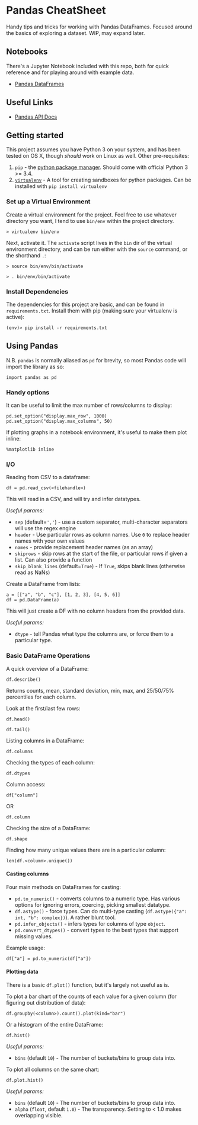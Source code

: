 # Pandas CheatSheet

Handy tips and tricks for working with Pandas DataFrames. Focused around the basics of exploring a dataset. WIP, may expand later.

## Notebooks

There's a Jupyter Notebook included with this repo, both for quick reference and for playing around with example data.

 - [Pandas DataFrames](<Pandas\ DataFrames.ipynb>)



## Useful Links

 - [Pandas API Docs](https://pandas.pydata.org/pandas-docs/stable/reference/index.html)


## Getting started

This project assumes you have Python 3 on your system, and has been tested on OS X, though *should* work on Linux as well. Other pre-requisites:

1. `pip` - the [python package manager](https://pip.pypa.io/en/stable/). Should come with official Python 3 >= 3.4.
2. [`virtualenv`](https://virtualenv.pypa.io/en/stable/) - A tool for creating sandboxes for python packages. Can be installed with `pip install virtualenv`


### Set up a Virtual Environment

Create a virtual environment for the project. Feel free to use whatever directory you want, I tend to use `bin/env` within the project directory.

`> virtualenv bin/env`

Next, activate it. The `activate` script lives in the `bin` dir of the virtual environment directory, and can be run either with the `source` command, or the shorthand `.`:

`> source bin/env/bin/activate`

`> . bin/env/bin/activate`


### Install Dependencies

The dependencies for this project are basic, and can be found in `requirements.txt`. Install them with pip (making sure your virtualenv is active):

`(env)> pip install -r requirements.txt`


## Using Pandas

N.B. `pandas` is normally aliased as `pd` for brevity, so most Pandas code will import the library as so:

`import pandas as pd`


### Handy options

It can be useful to limit the max number of rows/columns to display:

```
pd.set_option("display.max_row", 1000)
pd.set_option("display.max_columns", 50)
```

If plotting graphs in a notebook environment, it's useful to make them plot inline:

`%matplotlib inline`


### I/O

Reading from CSV to a dataframe:

`df = pd.read_csv(<filehandle>)`

This will read in a CSV, and will try and infer datatypes.

*Useful params:*

 - `sep` (default=`','`) - use a custom separator, multi-character separators will use the regex engine
 - `header` - Use particular rows as column names. Use `0` to replace header names with your own values
 - `names` - provide replacement header names (as an array)
 - `skiprows` - skip <n> rows at the start of the file, or particular rows if given a list. Can also provide a function
 - `skip_blank_lines` (default=`True`) - If `True`, skips blank lines (otherwise read as NaNs)


Create a DataFrame from lists:

```
a = [["a", "b", "c"], [1, 2, 3], [4, 5, 6]]
df = pd.DataFrame(a)
```

This will just create a DF with no column headers from the provided data.

*Useful params:*
 - `dtype` - tell Pandas what type the columns are, or force them to a particular type.


### Basic DataFrame Operations

A quick overview of a DataFrame:

`df.describe()`

Returns counts, mean, standard deviation, min, max, and 25/50/75% percentiles for each column.

Look at the first/last few rows:

`df.head()`

`df.tail()`

Listing columns in a DataFrame:

`df.columns`

Checking the types of each column:

`df.dtypes`

Column access:

`df["column"]`

OR

`df.column`

Checking the size of a DataFrame:

`df.shape`

Finding how many unique values there are in a particular column:

`len(df.<column>.unique())`


#### Casting columns

Four main methods on DataFrames for casting:

 - `pd.to_numeric()` - converts columns to a numeric type. Has various options for ignoring errors, coercing, picking smallest datatype.
 - `df.astype()` - force types. Can do multi-type casting (`df.astype({"a": int, "b": complex})`). A rather blunt tool.
 - `pd.infer_objects()` - infers types for columns of type `object`.
 - `pd.convert_dtypes()` - convert types to the best types that support missing values.

Example usage:

```
df["a"] = pd.to_numeric(df["a"])
```


#### Plotting data

There is a basic `df.plot()` function, but it's largely not useful as is.

To plot a bar chart of the counts of each value for a given column (for figuring out distribution of data):

`df.groupby(<column>).count().plot(kind="bar")`

Or a histogram of the entire DataFrame:

`df.hist()`

*Useful params:*
 - `bins` (default `10`) - The number of buckets/bins to group data into.

To plot all columns on the same chart:

`df.plot.hist()`

*Useful params:*
 - `bins` (default `10`) - The number of buckets/bins to group data into.
 - `alpha` (`float`, default `1.0`) - The transparency. Setting to < 1.0 makes overlapping visible.




